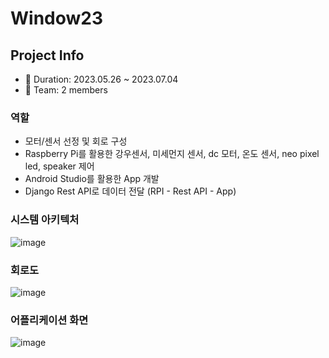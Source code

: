 # Window23
## Project Info
- 📅 Duration: 2023.05.26 ~ 2023.07.04 
- 👥 Team: 2 members 


### 역할
- 모터/센서 선정 및 회로 구성
- Raspberry Pi를 활용한 강우센서, 미세먼지 센서, dc 모터, 온도 센서, neo pixel led, speaker 제어 
- Android Studio를 활용한 App 개발
- Django Rest API로 데이터 전달 (RPI - Rest API - App)


### 시스템 아키텍처
![image](https://github.com/eunjijen/Window23/assets/75493219/fbde4670-0f51-4b27-ae9b-e0934e1b331b)

### 회로도
![image](https://github.com/eunjijen/Window23/assets/75493219/7a51fe34-ad03-43df-92da-55314334e941)


### 어플리케이션 화면
![image](https://github.com/eunjijen/Window23/assets/75493219/dbe4ffd3-aecc-4710-af40-6e3c57ba0b12)


